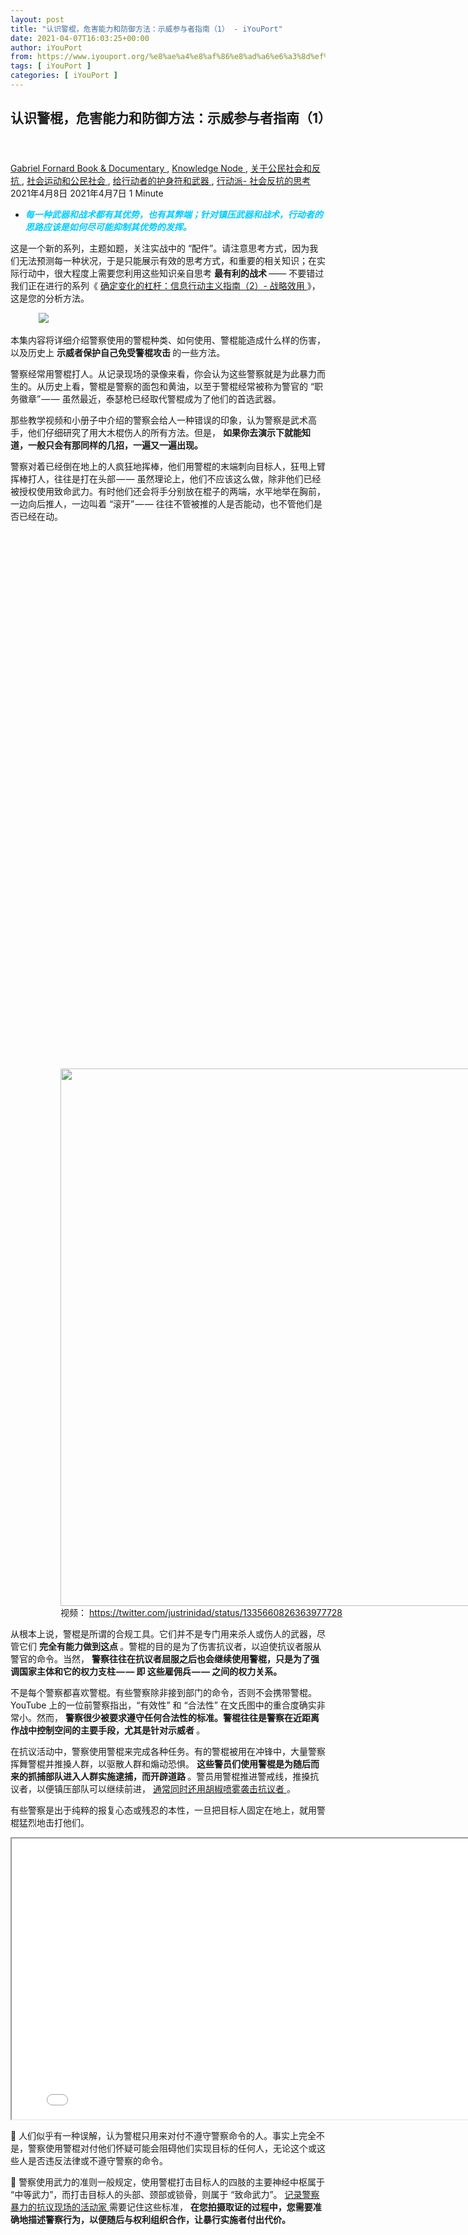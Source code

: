 ```yaml
---
layout: post
title: "认识警棍，危害能力和防御方法：示威参与者指南（1） - iYouPort"
date: 2021-04-07T16:03:25+00:00
author: iYouPort
from: https://www.iyouport.org/%e8%ae%a4%e8%af%86%e8%ad%a6%e6%a3%8d%ef%bc%8c%e5%8d%b1%e5%ae%b3%e8%83%bd%e5%8a%9b%e5%92%8c%e9%98%b2%e5%be%a1%e6%96%b9%e6%b3%95%ef%bc%9a%e7%a4%ba%e5%a8%81%e5%8f%82%e4%b8%8e%e8%80%85%e6%8c%87%e5%8d%97/
tags: [ iYouPort ]
categories: [ iYouPort ]
---
```


<article class="post-15705 post type-post status-publish format-standard has-post-thumbnail hentry category-book-documentary category-knowledge-node category-45 category-32 category-67 category-33 tag-activism tag-direct-action tag-police-batons tag-protest tag-resist tag-self-defense tag-social-engineering tag-tactical tag-technique tag-weapons" id="post-15705">
 <header class="entry-header">
  <h1 class="entry-title">
   认识警棍，危害能力和防御方法：示威参与者指南（1）
  </h1>
 </header>
 <div class="entry-meta">
  <span class="byline">
   <a href="https://www.iyouport.org/author/gabrielfornard/" rel="author" title="由Gabriel Fornard发布">
    Gabriel Fornard
   </a>
  </span>
  <span class="cat-links">
   <a href="https://www.iyouport.org/category/book-documentary/" rel="category tag">
    Book &amp; Documentary
   </a>
   ,
   <a href="https://www.iyouport.org/category/knowledge-node/" rel="category tag">
    Knowledge Node
   </a>
   ,
   <a href="https://www.iyouport.org/category/%e5%85%b3%e4%ba%8e%e5%85%ac%e6%b0%91%e7%a4%be%e4%bc%9a%e5%92%8c%e5%8f%8d%e6%8a%97/" rel="category tag">
    关于公民社会和反抗
   </a>
   ,
   <a href="https://www.iyouport.org/category/%e7%a4%be%e4%bc%9a%e8%bf%90%e5%8a%a8%e5%92%8c%e5%85%ac%e6%b0%91%e7%a4%be%e4%bc%9a/" rel="category tag">
    社会运动和公民社会
   </a>
   ,
   <a href="https://www.iyouport.org/category/%e7%bb%99%e8%a1%8c%e5%8a%a8%e8%80%85%e7%9a%84%e6%8a%a4%e8%ba%ab%e7%ac%a6%e5%92%8c%e6%ad%a6%e5%99%a8/" rel="category tag">
    给行动者的护身符和武器
   </a>
   ,
   <a href="https://www.iyouport.org/category/%e8%a1%8c%e5%8a%a8%e6%b4%be-%e7%a4%be%e4%bc%9a%e5%8f%8d%e6%8a%97%e7%9a%84%e6%80%9d%e8%80%83/" rel="category tag">
    行动派- 社会反抗的思考
   </a>
  </span>
  <span class="published-on">
   <time class="entry-date published" datetime="2021-04-08T00:03:25+08:00">
    2021年4月8日
   </time>
   <time class="updated" datetime="2021-04-07T23:07:27+08:00">
    2021年4月7日
   </time>
  </span>
  <span class="word-count">
   1 Minute
  </span>
 </div>
 <div class="entry-content">
  <ul>
   <li class="graf graf--p">
    <span style="color: #00ccff;">
     <em>
      <strong>
       每一种武器和战术都有其优势，也有其弊端；针对镇压武器和战术，行动者的思路应该是如何尽可能抑制其优势的发挥。
      </strong>
     </em>
    </span>
   </li>
  </ul>
  <p class="graf graf--p">
   这是一个新的系列，主题如题，关注实战中的 “配件”。请注意思考方式，因为我们无法预测每一种状况，于是只能展示有效的思考方式，和重要的相关知识；在实际行动中，很大程度上需要您利用这些知识亲自思考
   <strong class="markup--strong markup--p-strong">
    最有利的战术
   </strong>
   —— 不要错过我们正在进行的系列《
   <a class="markup--anchor markup--p-anchor" data-href="https://www.iyouport.org/%e7%a1%ae%e5%ae%9a%e5%8f%98%e5%8c%96%e7%9a%84%e6%9d%a0%e6%9d%86%ef%bc%9a%e4%bf%a1%e6%81%af%e8%a1%8c%e5%8a%a8%e4%b8%bb%e4%b9%89%e6%8c%87%e5%8d%97%ef%bc%882%ef%bc%89-%e6%88%98%e7%95%a5%e6%95%88/" href="https://www.iyouport.org/%e7%a1%ae%e5%ae%9a%e5%8f%98%e5%8c%96%e7%9a%84%e6%9d%a0%e6%9d%86%ef%bc%9a%e4%bf%a1%e6%81%af%e8%a1%8c%e5%8a%a8%e4%b8%bb%e4%b9%89%e6%8c%87%e5%8d%97%ef%bc%882%ef%bc%89-%e6%88%98%e7%95%a5%e6%95%88/" rel="noopener" target="_blank">
    确定变化的杠杆：信息行动主义指南（2）- 战略效用
   </a>
   》，这是您的分析方法。
  </p>
  <figure class="graf graf--figure">
   <img class="graf-image aligncenter jetpack-lazy-image" data-height="1500" data-image-id="0*wyNpCUUVNZiVDd1J" data-lazy-src="https://cdn-images-1.medium.com/max/1067/0*wyNpCUUVNZiVDd1J?is-pending-load=1" data-width="1000" src="https://cdn-images-1.medium.com/max/1067/0*wyNpCUUVNZiVDd1J" srcset="data:image/gif;base64,R0lGODlhAQABAIAAAAAAAP///yH5BAEAAAAALAAAAAABAAEAAAIBRAA7"/>
   <noscript>
    <img class="graf-image aligncenter" data-height="1500" data-image-id="0*wyNpCUUVNZiVDd1J" data-width="1000" src="https://cdn-images-1.medium.com/max/1067/0*wyNpCUUVNZiVDd1J"/>
   </noscript>
  </figure>
  <p class="graf graf--p">
   本集内容将详细介绍警察使用的警棍种类、如何使用、警棍能造成什么样的伤害，以及历史上
   <strong class="markup--strong markup--p-strong">
    示威者保护自己免受警棍攻击
   </strong>
   的一些方法。
  </p>
  <p class="graf graf--p">
   警察经常用警棍打人。从记录现场的录像来看，你会认为这些警察就是为此暴力而生的。从历史上看，警棍是警察的面包和黄油，以至于警棍经常被称为警官的 “职务徽章” — — 虽然最近，泰瑟枪已经取代警棍成为了他们的首选武器。
  </p>
  <p class="graf graf--p">
   那些教学视频和小册子中介绍的警察会给人一种错误的印象，认为警察是武术高手，他们仔细研究了用大木棍伤人的所有方法。但是，
   <strong class="markup--strong markup--p-strong">
    如果你去演示下就能知道，一般只会有那同样的几招，一遍又一遍出现。
   </strong>
  </p>
  <p class="graf graf--p">
   警察对着已经倒在地上的人疯狂地挥棒，他们用警棍的末端刺向目标人，狂甩上臂挥棒打人，往往是打在头部 — — 虽然理论上，他们不应该这么做，除非他们已经被授权使用致命武力。有时他们还会将手分别放在棍子的两端，水平地举在胸前，一边向后推人，一边叫着 “滚开” — — 往往不管被推的人是否能动，也不管他们是否已经在动。
  </p>
  <figure class="graf graf--figure">
   <p>
    <figure class="wp-caption aligncenter" style="width: 902px">
     <img alt="" class="graf-image jetpack-lazy-image" data-height="860" data-image-id="1*5ccSjOT-t7Rj4MCrl0TIpA.png" data-lazy-src="https://i2.wp.com/cdn-images-1.medium.com/max/1067/1*5ccSjOT-t7Rj4MCrl0TIpA.png?resize=902%2C860&amp;is-pending-load=1#038;ssl=1" data-recalc-dims="1" data-width="902" height="860" src="https://i2.wp.com/cdn-images-1.medium.com/max/1067/1*5ccSjOT-t7Rj4MCrl0TIpA.png?resize=902%2C860&amp;ssl=1" srcset="data:image/gif;base64,R0lGODlhAQABAIAAAAAAAP///yH5BAEAAAAALAAAAAABAAEAAAIBRAA7" width="902"/>
     <noscript>
      <img alt="" class="graf-image" data-height="860" data-image-id="1*5ccSjOT-t7Rj4MCrl0TIpA.png" data-recalc-dims="1" data-width="902" height="860" src="https://i2.wp.com/cdn-images-1.medium.com/max/1067/1*5ccSjOT-t7Rj4MCrl0TIpA.png?resize=902%2C860&amp;ssl=1" width="902"/>
     </noscript>
     <figcaption class="wp-caption-text">
      视频：
      <a href="https://twitter.com/justrinidad/status/1335660826363977728" rel="noopener" target="_blank">
       https://twitter.com/justrinidad/status/1335660826363977728
      </a>
     </figcaption>
    </figure>
   </p>
  </figure>
  <p class="graf graf--p">
   从根本上说，警棍是所谓的合规工具。它们并不是专门用来杀人或伤人的武器，尽管它们
   <strong class="markup--strong markup--p-strong">
    完全有能力做到这点
   </strong>
   。警棍的目的是为了伤害抗议者，以迫使抗议者服从警官的命令。当然，
   <strong class="markup--strong markup--p-strong">
    警察往往在抗议者屈服之后也会继续使用警棍，只是为了强调国家主体和它的权力支柱 — — 即 这些雇佣兵 — — 之间的权力关系。
   </strong>
  </p>
  <p class="graf graf--p">
   不是每个警察都喜欢警棍。有些警察除非接到部门的命令，否则不会携带警棍。YouTube 上的一位前警察指出，“有效性” 和 “合法性” 在文氏图中的重合度确实非常小。然而，
   <strong class="markup--strong markup--p-strong">
    警察很少被要求遵守任何合法性的标准。警棍往往是警察在近距离作战中控制空间的主要手段，尤其是针对示威者
   </strong>
   。
  </p>
  <p class="graf graf--p">
   在抗议活动中，警察使用警棍来完成各种任务。有的警棍被用在冲锋中，大量警察挥舞警棍并推搡人群，以驱散人群和煽动恐惧。
   <strong class="markup--strong markup--p-strong">
    这些警员们使用警棍是为随后而来的抓捕部队进入人群实施逮捕，而开辟道路
   </strong>
   。警员用警棍推进警戒线，推搡抗议者，以便镇压部队可以继续前进，
   <a class="markup--anchor markup--p-anchor" data-href="https://www.iyouport.org/%e9%95%87%e5%8e%8b%e9%83%a8%e9%98%9f%e6%9c%80%e5%b8%b8%e7%94%a8%e5%93%aa%e4%ba%9b%e6%ad%a6%e5%99%a8%e5%af%b9%e4%bb%98%e6%8a%97%e8%ae%ae%e8%80%85%ef%bc%9f-%e6%a6%82%e8%a7%88/" href="https://www.iyouport.org/%e9%95%87%e5%8e%8b%e9%83%a8%e9%98%9f%e6%9c%80%e5%b8%b8%e7%94%a8%e5%93%aa%e4%ba%9b%e6%ad%a6%e5%99%a8%e5%af%b9%e4%bb%98%e6%8a%97%e8%ae%ae%e8%80%85%ef%bc%9f-%e6%a6%82%e8%a7%88/" rel="noopener" target="_blank">
    通常同时还用胡椒喷雾袭击抗议者
   </a>
   。
  </p>
  <p class="graf graf--p">
   有些警察是出于纯粹的报复心态或残忍的本性，一旦把目标人固定在地上，就用警棍猛烈地击打他们。
  </p>
  <p class="graf graf--p">
   <iframe allowfullscreen="allowfullscreen" height="449" src="//www.youtube.com/embed/uDBv-Vo7B5M" width="800">
   </iframe>
  </p>
  <p class="graf graf--p">
   📌 人们似乎有一种误解，认为警棍只用来对付不遵守警察命令的人。事实上完全不是，警察使用警棍对付他们怀疑可能会阻碍他们实现目标的任何人，无论这个或这些人是否违反法律或不遵守警察的命令。
  </p>
  <p class="graf graf--p">
   📌 警察使用武力的准则一般规定，使用警棍打击目标人的四肢的主要神经中枢属于 “中等武力”，而打击目标人的头部、颈部或锁骨，则属于 “致命武力”。
   <a class="markup--anchor markup--p-anchor" data-href="https://www.iyouport.org/%e7%81%be%e9%9a%be%e4%b8%ad%e6%8d%8d%e5%8d%ab%e4%ba%ba%e6%9d%83%e7%9a%84%e6%8a%80%e5%b7%a7%e6%8c%87%e5%8d%97%ef%bc%9a%e5%85%ac%e6%b0%91%e6%b4%bb%e5%8a%a8%e5%ae%b6%e5%a6%82%e4%bd%95%e5%9c%a8covid19/" href="https://www.iyouport.org/%e7%81%be%e9%9a%be%e4%b8%ad%e6%8d%8d%e5%8d%ab%e4%ba%ba%e6%9d%83%e7%9a%84%e6%8a%80%e5%b7%a7%e6%8c%87%e5%8d%97%ef%bc%9a%e5%85%ac%e6%b0%91%e6%b4%bb%e5%8a%a8%e5%ae%b6%e5%a6%82%e4%bd%95%e5%9c%a8covid19/" rel="noopener" target="_blank">
    记录警察暴力的抗议现场的活动家
   </a>
   需要记住这些标准，
   <strong class="markup--strong markup--p-strong">
    在您拍摄取证的过程中，您需要准确地描述警察行为，以便随后与权利组织合作，让暴行实施者付出代价。
   </strong>
  </p>
  <figure class="graf graf--figure">
   <p>
    <figure class="wp-caption aligncenter" style="width: 650px">
     <img alt="" class="graf-image jetpack-lazy-image" data-height="1142" data-image-id="1*gJUYvCAdcjTLec468kq8Ew.png" data-lazy-src="https://i1.wp.com/cdn-images-1.medium.com/max/1067/1*gJUYvCAdcjTLec468kq8Ew.png?resize=650%2C1142&amp;is-pending-load=1#038;ssl=1" data-recalc-dims="1" data-width="650" height="1142" src="https://i1.wp.com/cdn-images-1.medium.com/max/1067/1*gJUYvCAdcjTLec468kq8Ew.png?resize=650%2C1142&amp;ssl=1" srcset="data:image/gif;base64,R0lGODlhAQABAIAAAAAAAP///yH5BAEAAAAALAAAAAABAAEAAAIBRAA7" width="650"/>
     <noscript>
      <img alt="" class="graf-image" data-height="1142" data-image-id="1*gJUYvCAdcjTLec468kq8Ew.png" data-recalc-dims="1" data-width="650" height="1142" src="https://i1.wp.com/cdn-images-1.medium.com/max/1067/1*gJUYvCAdcjTLec468kq8Ew.png?resize=650%2C1142&amp;ssl=1" width="650"/>
     </noscript>
     <figcaption class="wp-caption-text">
      这是FBI和美国司法部出版的
      <a href="https://www.ncjrs.gov/pdffiles1/Digitization/18816NCJRS.pdf" rel="noopener" target="_blank">
       1967年执法培训手册
      </a>
      的封面插图。这就是当局希望警察认识自己的职务方式。
     </figcaption>
    </figure>
   </p>
  </figure>
  <h2 class="graf graf--p">
   <span style="color: #339966;">
    <strong class="markup--strong markup--p-strong">
     警棍的类型
    </strong>
   </span>
  </h2>
  <p class="graf graf--p">
   本文将研究三种类型的警棍：定长警棍（或 “直棍”，包括防暴警棍）、可折叠警棍、和侧把手警棍。
  </p>
  <h3 class="graf graf--p">
   <span style="color: #cc99ff;">
    <strong class="markup--strong markup--p-strong">
     1、防爆警棍
    </strong>
   </span>
  </h3>
  <p class="graf graf--p">
   防暴警棍是一种 “直棍” 警棍。最常见的例子是36英寸长，直径1.25英寸，由聚碳酸酯或硬木制成，通常是山核桃木，但有时可以是樱桃木、白蜡木或其他木材。现在一些警察正在采用更粗的棍子，如
   <strong class="markup--strong markup--p-strong">
    直径1.5英寸的警棍
   </strong>
   ，以施加
   <strong class="markup--strong markup--p-strong">
    更大的打击力量
   </strong>
   。警察手里拿着一根1.25英寸的警棍和一根1.5英寸的警棍，其重量和周长造成的攻击力度之差别比你想象得要大。
  </p>
  <p class="graf graf--p">
   较粗的棍子本身并不是更好的武器，但它们更结实。如果把两种粗细的棍子放到同一个有经验的打手手中，让他攻击胶合板盾牌，直径1.25英寸的棍子就会折断，但1.5英寸的棍子就毫发无伤。
   <strong class="markup--strong markup--p-strong">
    后者施加的力量大大超过了任何一般护盾所能承受的范围。
   </strong>
  </p>
  <p class="graf graf--p">
   木制警棍要么是透明涂层的，要么是漆成黑色的。聚碳酸酯警棍是黑色的。防暴警棍有各种不同的握柄，例如在一端或两端刻有环形或凹槽，或交叉的 “压花” 握柄。
  </p>
  <p class="graf graf--p">
   📌 这些握柄中的一些设计是为了在警棍被拉动时提供更好的固定性，不至于脱手，而另一些则是为了在扭转动作的情况下提供更好的固定性。
  </p>
  <p class="graf graf--p">
   大多数都带有一个简单的皮制套子来固定。一个训练有素的警察应该以这样的方式握住皮带条，即 如果棍子被抓住并被拉到人群中，他可以放手，但
   <strong class="markup--strong markup--p-strong">
    许多警察握住警棍的方式是不正确的，在后者的情况下，如果警棍被拉动，无论警察是否愿意，他都会被牵制过来。
   </strong>
  </p>
  <p class="graf graf--p">
   聚碳酸酯警棍比木棍能带来更大的冲击力，但价格却大大高于木棍。一些警察抱怨说，聚碳酸酯警棍在夏天会变形，在冬天会碎裂。
  </p>
  <p class="graf graf--p">
   📌 防暴警棍是用来打人、刺人和推人的。广义上讲，警察用警棍
   <strong class="markup--strong markup--p-strong">
    打击
   </strong>
   反抗者，并且也用警棍
   <strong class="markup--strong markup--p-strong">
    推搡
   </strong>
   挡在警察面前的游行队伍，这种情况下警察和抗议者会非常接近，用以
   <strong class="markup--strong markup--p-strong">
    恐吓抗议者
   </strong>
   离开一个地区。警棍用于
   <strong class="markup--strong markup--p-strong">
    刺伤
   </strong>
   人也是为了这两个目的。在拥挤的环境中，警察被训练成用警棍的两端同时进攻，以便保持武器不脱手。
  </p>
  <p class="graf graf--p">
   📌 警官们考虑在人群环境中如何维护武器的问题相当多。他们的训练重点就是这个。他们害怕有人会抢走警棍，用它来反制警员。
  </p>
  <p class="graf graf--p">
   防暴警棍在恐吓方面的作用是很难夸大的。警察在希望自己看起来更可怕的时候，就会挥舞这些大棒张牙舞爪；在某些情况下，他们采用木制的警棍与制服形成鲜明对比，
   <strong class="markup--strong markup--p-strong">
    意在激发人们的恐惧
   </strong>
   。他们在警戒线上时双手拿着棍子，显得不可接近。
   <strong class="markup--strong markup--p-strong">
    他们毫无预兆地使用警棍，以使抗议者处于紧张状态
   </strong>
   。
  </p>
  <p class="graf graf--p">
   防暴警棍与传统的固定长度警棍的主要区别在于，后者的长度为26英寸或更短。许多部门在日常使用中采用锥形警棍，这种警棍一端的打击面较宽，另一端的手柄较小，更易控制，形状像狼牙棒。
   <strong class="markup--strong markup--p-strong">
    这种警棍为打击提供了更大的杠杆作用。
   </strong>
  </p>
  <p class="graf graf--p">
   📌 学会区分这些类型的警棍，可以帮助反抗者弄清警察在考虑采取什么战术：如果他们挥舞的是较长的防暴警棍，他们预计会使用更多的暴力。
  </p>
  <h3 class="graf graf--p">
   <span style="color: #cc99ff;">
    <strong class="markup--strong markup--p-strong">
     2、可伸缩警棍
    </strong>
   </span>
  </h3>
  <p class="graf graf--p">
   越来越多的警察部门开始使用可伸缩警棍作为日常挂在腰带上的警棍。这些警棍也被称为可折叠警棍或ASP（这本身是个品牌）。
  </p>
  <p class="graf graf--p">
   可伸缩警棍的尺寸通常在16″-31″之间，其中16″、21″ 和 26″ 是最常见的长度。
   <strong class="markup--strong markup--p-strong">
    它们大多由钢制成，而一些重量较轻的型号则使用铝合金
   </strong>
   。
  </p>
  <p class="graf graf--p">
   握把可以是泡沫胶状的或塑料的，或使用一些其他纹理。闭合后，这种警棍的大小和形状大致相当于一把小光剑，星球大战里那种，挂在皮带上。
  </p>
  <p class="graf graf--p">
   警察打开它们的方法是轻抖，用离心力将折叠段滑动到位。大多数这类警棍是通过每个钢片与下一个钢片的摩擦力来打开的，只能通过将尖端砸在水泥地或其他硬表面上来关闭。
   <strong class="markup--strong markup--p-strong">
    一些较新型号的这类警棍有一个按钮锁，使它们更容易关闭、和更有效的刺杀以及摆动
   </strong>
   。警方转向使用按钮锁式的折叠警棍的另一个原因是，在混凝土上闭合的警棍其顶端很快就会出现粗糙，偶尔会割伤被警棍击中的人。
  </p>
  <p class="graf graf--p">
   警察抱怨可伸缩警棍如果整天都用来打人 — — 比如在镇压示威活动中 — — 就会断裂，而很多大量使用警棍的警察都把警棍当成一次性用品。
   <strong class="markup--strong markup--p-strong">
    警用文献中明确提到，打开可伸缩式警棍时涉及到的恐吓因素是该武器的一个优势。
   </strong>
  </p>
  <p class="graf graf--p">
   对于对自卫感兴趣的平民来说，可伸缩式警棍是比较常见的。人们在那些处于暴力倾向的情况下，不愿意用带刃的武器或枪支来保护自己的人们更多会使用这种棍子。这种警棍的合法性因地区而异。
  </p>
  <h3 class="graf graf--p">
   <span style="color: #cc99ff;">
    <strong class="markup--strong markup--p-strong">
     3、侧把手警棍
    </strong>
   </span>
  </h3>
  <p class="graf graf--p">
   这种警棍是直的，短柄从侧面伸出，距底座约六英寸。这种警棍是西方从日本的传统武器 tonfa 改编出来的。tonfa（拐）如下图，有多种不同的类型。如二字拐、十字拐、卜字拐、上下拐、鸳鸯拐 ……等。目前比较常见的是卜字拐为短拐的一种， 是一枝卜字型的棍棒，也有T型棍、旋棍等名称。
  </p>
  <figure class="graf graf--figure">
   <img class="graf-image aligncenter jetpack-lazy-image" data-height="720" data-image-id="0*EumCWcwW63Wo02uj.jpg" data-lazy-src="https://i2.wp.com/cdn-images-1.medium.com/max/1067/0*EumCWcwW63Wo02uj.jpg?w=1100&amp;is-pending-load=1#038;ssl=1" data-recalc-dims="1" data-width="720" src="https://i2.wp.com/cdn-images-1.medium.com/max/1067/0*EumCWcwW63Wo02uj.jpg?w=1100&amp;ssl=1" srcset="data:image/gif;base64,R0lGODlhAQABAIAAAAAAAP///yH5BAEAAAAALAAAAAABAAEAAAIBRAA7"/>
   <noscript>
    <img class="graf-image aligncenter" data-height="720" data-image-id="0*EumCWcwW63Wo02uj.jpg" data-recalc-dims="1" data-width="720" src="https://i2.wp.com/cdn-images-1.medium.com/max/1067/0*EumCWcwW63Wo02uj.jpg?w=1100&amp;ssl=1"/>
   </noscript>
  </figure>
  <p class="graf graf--p">
   侧柄警棍与这种东西非常像，被认为是一种更具 “防御性” 概念的武器；这种武器被更常用之后，在20世纪60年代从所有的警察暴力镇压民权抗议者的媒体曝光中都能看到这种武器出场。
  </p>
  <p class="graf graf--p">
   📌 警察可以通过侧柄握住警棍，因此警棍的长度从前臂一直延伸到肘部。这个姿势用于阻挡抗议者的反击、并通过造成疼痛而使抗议者顺从。警察也可以握住这种警棍的其他部分，于是侧手柄就成为了一种可以阻止抗议者反击的剑柄。
  </p>
  <p class="graf graf--p">
   最著名的是，这种警棍由洛杉矶警察局警官携带，并在1991年广受关注的袭击罗德尼·金（Rodney Glen King）事件中被使用。
   <strong class="markup--strong markup--p-strong">
    从那一事件中可以看出，这种所谓的 “防御性” 警棍只是另一种伤害性武器，使用方式和警察一直以来使用的任何钝性冲击武器一样，它的所谓 “防御性” 名声只是一个招牌。
   </strong>
  </p>
  <p class="graf graf--p">
   【注：罗德尼·金，非裔美国人，出生于加利福尼亚首府沙加缅度。1991年3月3日，因超速被洛杉矶警方追逐，被截停后拒捕，遭到警方用警棍暴力制服，1992年，法院判决逮捕罗德尼·金的四名白人警察无罪，从而引发了1992年洛杉矶暴动。】
  </p>
  <figure class="graf graf--figure">
   <p>
    <figure class="wp-caption aligncenter" style="width: 1067px">
     <img alt="" class="graf-image jetpack-lazy-image" data-height="900" data-image-id="0*aaYYfizi0-3hCduu.jpg" data-lazy-src="https://i0.wp.com/cdn-images-1.medium.com/max/1067/0*aaYYfizi0-3hCduu.jpg?resize=1067%2C685&amp;is-pending-load=1#038;ssl=1" data-recalc-dims="1" data-width="1400" height="685" src="https://i0.wp.com/cdn-images-1.medium.com/max/1067/0*aaYYfizi0-3hCduu.jpg?resize=1067%2C685&amp;ssl=1" srcset="data:image/gif;base64,R0lGODlhAQABAIAAAAAAAP///yH5BAEAAAAALAAAAAABAAEAAAIBRAA7" width="1067"/>
     <noscript>
      <img alt="" class="graf-image" data-height="900" data-image-id="0*aaYYfizi0-3hCduu.jpg" data-recalc-dims="1" data-width="1400" height="685" src="https://i0.wp.com/cdn-images-1.medium.com/max/1067/0*aaYYfizi0-3hCduu.jpg?resize=1067%2C685&amp;ssl=1" width="1067"/>
     </noscript>
     <figcaption class="wp-caption-text">
      在抗议罗德尼·金被殴打的抗议活动中，一名警官使用侧柄警棍袭击示威者。
     </figcaption>
    </figure>
   </p>
  </figure>
  <p class="graf graf--p">
   📌 虽然侧柄警棍的设计原本不是为了以侧柄作为击打点的，但很多人都能看到，警察拿着警棍与手柄相对的一端，像锤子一样挥舞。
   <strong class="markup--strong markup--p-strong">
    这样一来，武器的更多力量被集中在一个点上，可以造成更严重的伤害。
   </strong>
  </p>
  <p class="graf graf--p">
   在过去的20年里，侧柄警棍已经不再是警察的日常携带警棍（比如美国警察），取而代之的是可伸缩式警棍。但许多警察都不同意这种转变，有些警察仍然选择携带他们心爱的 “PR24” — — 这是一种以标准的莫纳德诺克PR-24式警棍命名的侧柄警棍的通用名称，长24英寸，由聚碳酸酯制成。
  </p>
  <figure class="graf graf--figure">
   <p>
    <figure class="wp-caption aligncenter" style="width: 647px">
     <img alt="" class="graf-image jetpack-lazy-image" data-height="414" data-image-id="0*gJu8qtcEmMpRcBhs.png" data-lazy-src="https://i2.wp.com/cdn-images-1.medium.com/max/1067/0*gJu8qtcEmMpRcBhs.png?resize=647%2C414&amp;is-pending-load=1#038;ssl=1" data-recalc-dims="1" data-width="647" height="414" src="https://i2.wp.com/cdn-images-1.medium.com/max/1067/0*gJu8qtcEmMpRcBhs.png?resize=647%2C414&amp;ssl=1" srcset="data:image/gif;base64,R0lGODlhAQABAIAAAAAAAP///yH5BAEAAAAALAAAAAABAAEAAAIBRAA7" width="647"/>
     <noscript>
      <img alt="" class="graf-image" data-height="414" data-image-id="0*gJu8qtcEmMpRcBhs.png" data-recalc-dims="1" data-width="647" height="414" src="https://i2.wp.com/cdn-images-1.medium.com/max/1067/0*gJu8qtcEmMpRcBhs.png?resize=647%2C414&amp;ssl=1" width="647"/>
     </noscript>
     <figcaption class="wp-caption-text">
      莫纳德诺克PR-24式警棍
     </figcaption>
    </figure>
   </p>
  </figure>
  <figure class="graf graf--figure">
   <p>
    <figure class="wp-caption aligncenter" style="width: 1067px">
     <img alt="" class="graf-image jetpack-lazy-image" data-height="675" data-image-id="0*A5-6qw_IzhlfDsSm.jpg" data-lazy-src="https://i0.wp.com/cdn-images-1.medium.com/max/1067/0*A5-6qw_IzhlfDsSm.jpg?resize=1067%2C600&amp;is-pending-load=1#038;ssl=1" data-recalc-dims="1" data-width="1200" height="600" src="https://i0.wp.com/cdn-images-1.medium.com/max/1067/0*A5-6qw_IzhlfDsSm.jpg?resize=1067%2C600&amp;ssl=1" srcset="data:image/gif;base64,R0lGODlhAQABAIAAAAAAAP///yH5BAEAAAAALAAAAAABAAEAAAIBRAA7" width="1067"/>
     <noscript>
      <img alt="" class="graf-image" data-height="675" data-image-id="0*A5-6qw_IzhlfDsSm.jpg" data-recalc-dims="1" data-width="1200" height="600" src="https://i0.wp.com/cdn-images-1.medium.com/max/1067/0*A5-6qw_IzhlfDsSm.jpg?resize=1067%2C600&amp;ssl=1" width="1067"/>
     </noscript>
     <figcaption class="wp-caption-text">
      在1992年罗德尼·金（Rodney King）起义后的25年，前洛杉矶警察局的一名警官抚摸着他的侧柄警棍，
      <a href="https://www.wbay.com/content/news/Green-Bay-Police-Chief-remembers-LA-riots-as-turning-point-in-community-policing-420780394.html" rel="noopener" target="_blank">
       回想当年
      </a>
      警察的暴行是如何导致动乱的。
     </figcaption>
    </figure>
   </p>
  </figure>
  <h2 class="graf graf--p">
   <span style="color: #339966;">
    <strong class="markup--strong markup--p-strong">
     常见伤害
    </strong>
   </span>
  </h2>
  <p class="graf graf--p">
   没有找到很多关于警棍杀伤力的研究，📌 但是，
   <strong class="markup--strong markup--p-strong">
    用警棍击打人的头部往往可以致人于死地，这不是什么秘密。
   </strong>
   我们能够找到的大部分资料都是在英国发表的，这并不奇怪：英国的警察往往不携带枪支，而是用老式的方式伤人、甚至杀人，包括用警棍。（美国警察更喜欢直接开枪。如果在抗议运动中出现镇压部队使用枪支，您需要知道《
   <a class="markup--anchor markup--p-anchor" data-href="https://www.iyouport.org/%e5%a6%82%e4%bd%95%e5%9c%a8%e5%a4%a7%e8%a7%84%e6%a8%a1%e6%9e%aa%e5%87%bb%e6%a1%88%e4%b8%ad%e5%b9%b8%e5%ad%98%ef%bc%9a%e5%9c%a8%e7%81%be%e9%9a%be%e4%b8%ad%e5%b9%b8%e5%ad%98%ef%bc%8810%ef%bc%89/" href="https://www.iyouport.org/%e5%a6%82%e4%bd%95%e5%9c%a8%e5%a4%a7%e8%a7%84%e6%a8%a1%e6%9e%aa%e5%87%bb%e6%a1%88%e4%b8%ad%e5%b9%b8%e5%ad%98%ef%bc%9a%e5%9c%a8%e7%81%be%e9%9a%be%e4%b8%ad%e5%b9%b8%e5%ad%98%ef%bc%8810%ef%bc%89/" rel="noopener" target="_blank">
    如何在大规模枪击案中幸存：在灾难中幸存（10）
   </a>
   》）。
  </p>
  <p class="graf graf--p">
   📌 据
   <a class="markup--anchor markup--p-anchor" data-href="https://www.menshealth.com/health/a32744171/police-batons-effects/" href="https://www.menshealth.com/health/a32744171/police-batons-effects/" rel="noopener" target="_blank">
    一位医生介绍
   </a>
   ，
   <strong class="markup--strong markup--p-strong">
    大量的警棍伤是在人举起手臂保护脸部时造成的前臂骨折。不过，对头部的打击，以及胸部遭受的程度较轻的打击，要比对四肢的打击要危险得多，因为这些部位都会造成脑内出血、脑震荡和骨折。
   </strong>
  </p>
  <p class="graf graf--p">
   <strong class="markup--strong markup--p-strong">
    肋骨骨折
   </strong>
   在警察从侧面挥击目标躯干的情况下是很常见的。很多人因为试图抵挡警棍的打击而最终导致
   <strong class="markup--strong markup--p-strong">
    手臂和手腕骨折
   </strong>
   。
   <strong class="markup--strong markup--p-strong">
    胸部遭受打击的重点是横膈膜
   </strong>
   ，这种伤势可能会造成呼吸困难；再加上惊吓和压力，都会导致人失去知觉或呕吐。
  </p>
  <figure class="graf graf--figure">
   <img class="graf-image aligncenter jetpack-lazy-image" data-height="1500" data-image-id="0*XzRHE6r6Htl0-NYT" data-lazy-src="https://cdn-images-1.medium.com/max/1067/0*XzRHE6r6Htl0-NYT?is-pending-load=1" data-width="1000" src="https://cdn-images-1.medium.com/max/1067/0*XzRHE6r6Htl0-NYT" srcset="data:image/gif;base64,R0lGODlhAQABAIAAAAAAAP///yH5BAEAAAAALAAAAAABAAEAAAIBRAA7"/>
   <noscript>
    <img class="graf-image aligncenter" data-height="1500" data-image-id="0*XzRHE6r6Htl0-NYT" data-width="1000" src="https://cdn-images-1.medium.com/max/1067/0*XzRHE6r6Htl0-NYT"/>
   </noscript>
  </figure>
  <h2 class="graf graf--p">
   <span style="color: #339966;">
    <strong class="markup--strong markup--p-strong">
     如何防御警棍
    </strong>
   </span>
  </h2>
  <p class="graf graf--p">
   为了避免在近距离战斗范围内受到暴击的伤害，你有三个基本选择：
  </p>
  <ul class="postList">
   <li class="graf graf--li">
    你可以远离近战范围。
   </li>
   <li class="graf graf--li">
    你可以阻止对手清楚地看到你，以便阻止他们有效地打击你。
   </li>
   <li class="graf graf--li">
    你可以直接保护自己和他人免受打击，很可能是通过某种屏障。
   </li>
  </ul>
  <p class="graf graf--p">
   警察使用暴力至少有两个目的：控制空间 — — 分散我们这些抗议者，驱赶我们，阻止我们到达目的地 — — 以及制服目标个人。有时，最简单的解决方法就是逃离拿着棍子的警察：通过后退来远离近战范围。
  </p>
  <p class="graf graf--p">
   📌 但在其他情况下，这种方法的后果是不值得的。你可能不希望放弃其他示威者同伴，你可能也不想放弃当初把自己带到街上的反抗目标。你可能非常拒绝正面强化这样的假设，即 只要偶尔向人们挥舞棍棒，就能使他们处于恐惧的奴性状态。
  </p>
  <p class="graf graf--p">
   因此，
   <strong class="markup--strong markup--p-strong">
    另一种远离近战范围的方法是迫使警察后退，或者至少让警察不要在抗议者之间拉开距离。
   </strong>
  </p>
  <p class="graf graf--p">
   历史上，抗议者经常通过使用他们自己的投射物 — — 瓶子、石头、油漆弹等来实现这一目的。这可能是有效的，
   <strong class="markup--strong markup--p-strong">
    但其效力和可取性是因地而异的 — — 这取决于警察的目标是什么、以及限制警察行动能力的其他因素。
   </strong>
  </p>
  <p class="graf graf--p">
   美国警察的装备比许多其他国家的警察都有好，也基本不会退缩，这也是美国示威者在这里很少采用这种策略的原因之一，除非风险非常大的情况下。然而，当一切都岌岌可危时，人们有时会鼓起勇气做出令人难以置信的事。
  </p>
  <p class="graf graf--p">
   📌 您的战术筹备必须符合您的实地因素，以捍卫您和队友的利益。
  </p>
  <p class="graf graf--p">
   <strong class="markup--strong markup--p-strong">
    解决这个问题的另一个办法是修建路障
   </strong>
   。为了达到目的，路障必须适合于阻挡它们所要解决的特定威胁  — — 想要阻挡警车和阻碍步行的警察，是两个截然不同的目标。
  </p>
  <p class="graf graf--p">
   历史上，一些示威者经常通过放火的方式使路障更难通过和难以被拆除；但路障一旦燃烧，除非有无限的燃料供应，否则它最终会自行熄灭。常识性的消防安全措施就可以破灭它；当地法律也很可能禁止这么做。
  </p>
  <p class="graf graf--p">
   📌
   <strong class="markup--strong markup--p-strong">
    即使路障完全不妨碍人流，正确的路障设置也可以分散警察的注意力，这也是另一种让警察与抗议者保持距离的方法
   </strong>
   。只要情况是无法预测的，并且警察必须全方位关注新发展，他们可能会选择不采取那些使自己退缩的方式。
  </p>
  <p class="graf graf--p">
   <strong class="markup--strong markup--p-strong">
    第二种策略是防止警察看清楚你，这样他们就无法准确打击你
   </strong>
   。抗议者为此采用了盾牌、雨伞、烟雾弹，有时甚至是灭火器等工具。我们曾见过抗议者举着高高的横幅，以至于挡住了另一边警察的视线 — —
   <strong class="markup--strong markup--p-strong">
    当然，这些工具也会导致大多数抗议者看不到警察在做什么。
   </strong>
  </p>
  <p class="graf graf--p">
   📌 警察讨厌看不到正在发生的事，这可能会让他们后退一步，重新聚集，但也可能激起他们毫无意义地暴力升级。如果警察看不清楚，他们可能就会随意出手 — — 对防御来说这未必是一种改善。
  </p>
  <p class="graf graf--p">
   <iframe allowfullscreen="allowfullscreen" height="449" src="//www.youtube.com/embed/LxHNP2viWXQ" width="800">
   </iframe>
  </p>
  <p class="graf graf--p">
   最后，如果没有其他办法，还可以
   <strong class="markup--strong markup--p-strong">
    直接防备警棍的打击
   </strong>
   。这通常涉及到
   <strong class="markup--strong markup--p-strong">
    装甲、盾牌、移动路障、加固的旗帜、或其他障碍
   </strong>
   。
  </p>
  <p class="graf graf--p">
   📌 为抵御重击而设计的装甲一般采用 “硬壳/软垫” 框架：硬壳可以将打击的冲击力分散到更大的表面积，而软垫则可以吸收这种冲击力。现在的外壳通常是某种塑料材质，尽管传统上使用的是钢，在某些情况下也可能使用木头；同样，软层通常由泡沫组成，尽管在过去，加垫的衣服也可能起到作用。
  </p>
  <p class="graf graf--p">
   如果你正在考虑穿戴任何类型的盔甲，首先要考虑
   <strong class="markup--strong markup--p-strong">
    头盔
   </strong>
   。
   <strong class="markup--strong markup--p-strong">
    戴头盔越是正常化，警察就越难以针对想要保护自己的个人
   </strong>
   （本系列后面的内容将详细讲解头盔）。
  </p>
  <p class="graf graf--p">
   📌 头部受伤是很严重的事，反复的脑震荡可能会带来成倍的危险。即使你在经历了头部受伤后感觉一切正常，但头部遭受后续打击的风险也会大大增加。
   <strong class="markup--strong markup--p-strong">
    街头的人如果头部受到打击，应该认为自己在之后的一周内都将处于高度危险之中；第一次脑震荡未愈后的第二次脑震荡可能导致死亡。
   </strong>
   如果你的头部受伤，请考虑至少一周内避免危险。
  </p>
  <p class="graf graf--p">
   运动类装甲可以从二手商店轻易买到。大体上，它的设计是为了防止警察警棍可能造成的同样的影响。曲棍球和棍网球的垫子都是可以使用的，
   <strong class="markup--strong markup--p-strong">
    它们很轻、低调，并旨在最大限度地提高流动性，同时保护重要区域。
   </strong>
  </p>
  <p class="graf graf--p">
   足球护胫板也可以作为前臂护板。被警棍击中从来都不是什么好的体验，
   <strong class="markup--strong markup--p-strong">
    是否使用护甲可以意味着骨折与否的区别
   </strong>
   。
  </p>
  <p class="graf graf--p">
   📌 请根据你的威胁模型选择重点保护的部位：
   <strong class="markup--strong markup--p-strong">
    膝盖
   </strong>
   是致命性较低的弹药的常见目标，
   <strong class="markup--strong markup--p-strong">
    腹股沟
   </strong>
   是脆弱的部位，
   <strong class="markup--strong markup--p-strong">
    前臂
   </strong>
   通常用来阻挡警棍的打击，
   <strong class="markup--strong markup--p-strong">
    胸腹部
   </strong>
   通常容易受到警棍的刺击或冲击弹药的打击。总之，您越是认为不管发生什么事都需要让自己坚守在第一线，您就越应该考虑什么样的盔甲可以保护自己。
  </p>
  <p class="graf graf--p">
   从历史上看，一些运动采用了 “填充物” 的方法来保护人群免受警察暴力的侵害，用
   <strong class="markup--strong markup--p-strong">
    泡沫、内胎和其他充气游泳装置
   </strong>
   ，以及其他任何他们能接触到的大型的柔软的东西，来建造不可思议的服装。
  </p>
  <p class="graf graf--p">
   这种防御可能严重限制了个人的行动能力，但是，它可能会阻碍警察驱散人群。它还可以创造出引人注目的视觉效果。这种方法最著名的例子是意大利的 Tute Bianche。
  </p>
  <p class="graf graf--p">
   📌 从战术上讲，盾牌可以更灵活一些。一个拿着盾牌的人往往也可以保护两边的人。一群拿盾牌的人可以形成盾墙，这比孤盾要有效得多。
  </p>
  <figure class="graf graf--figure">
   <p>
    <figure class="wp-caption aligncenter" style="width: 1067px">
     <img alt="" class="graf-image jetpack-lazy-image" data-height="984" data-image-id="0*qgbHkb7Vhj0_Fn2b.jpg" data-lazy-src="https://i0.wp.com/cdn-images-1.medium.com/max/1067/0*qgbHkb7Vhj0_Fn2b.jpg?resize=1067%2C699&amp;is-pending-load=1#038;ssl=1" data-recalc-dims="1" data-width="1500" height="699" src="https://i0.wp.com/cdn-images-1.medium.com/max/1067/0*qgbHkb7Vhj0_Fn2b.jpg?resize=1067%2C699&amp;ssl=1" srcset="data:image/gif;base64,R0lGODlhAQABAIAAAAAAAP///yH5BAEAAAAALAAAAAABAAEAAAIBRAA7" width="1067"/>
     <noscript>
      <img alt="" class="graf-image" data-height="984" data-image-id="0*qgbHkb7Vhj0_Fn2b.jpg" data-recalc-dims="1" data-width="1500" height="699" src="https://i0.wp.com/cdn-images-1.medium.com/max/1067/0*qgbHkb7Vhj0_Fn2b.jpg?resize=1067%2C699&amp;ssl=1" width="1067"/>
     </noscript>
     <figcaption class="wp-caption-text">
      Tute Bianche 的抗议队伍
     </figcaption>
    </figure>
   </p>
  </figure>
  <figure class="graf graf--figure">
   <p>
    <figure class="wp-caption aligncenter" style="width: 902px">
     <img alt="" class="graf-image jetpack-lazy-image" data-height="910" data-image-id="1*Omh4UYJHzc0wMF0fAwWwTw.png" data-lazy-src="https://i1.wp.com/cdn-images-1.medium.com/max/1067/1*Omh4UYJHzc0wMF0fAwWwTw.png?resize=902%2C910&amp;is-pending-load=1#038;ssl=1" data-recalc-dims="1" data-width="902" height="910" src="https://i1.wp.com/cdn-images-1.medium.com/max/1067/1*Omh4UYJHzc0wMF0fAwWwTw.png?resize=902%2C910&amp;ssl=1" srcset="data:image/gif;base64,R0lGODlhAQABAIAAAAAAAP///yH5BAEAAAAALAAAAAABAAEAAAIBRAA7" width="902"/>
     <noscript>
      <img alt="" class="graf-image" data-height="910" data-image-id="1*Omh4UYJHzc0wMF0fAwWwTw.png" data-recalc-dims="1" data-width="902" height="910" src="https://i1.wp.com/cdn-images-1.medium.com/max/1067/1*Omh4UYJHzc0wMF0fAwWwTw.png?resize=902%2C910&amp;ssl=1" width="902"/>
     </noscript>
     <figcaption class="wp-caption-text">
      Tute Bianche
     </figcaption>
    </figure>
   </p>
  </figure>
  <p class="graf graf--p">
   📌 移动路障实际上是由多个人携带的多用户盾牌。这些移动路障在人群的前面、侧面或后面特别有用，可以提供掩护，防止警察轻易攻击或驱散抗议者。
  </p>
  <p class="graf graf--p">
   一个简单的例子是一块大的胶合板，上面有多个把手，或者后面有一根长柄。在紧要关头，示威者也曾用梯子和其他可自由使用的物品临时搭建移动路障 — — 例如，2010年温哥华反奥运会的抗议活动中使用的那种。
  </p>
  <figure class="graf graf--figure">
   <p>
    <figure class="wp-caption aligncenter" style="width: 780px">
     <img alt="" class="graf-image jetpack-lazy-image" data-height="438" data-image-id="1*cVQQDj1BcvEMbBM93ufvyA.jpeg" data-lazy-src="https://i2.wp.com/cdn-images-1.medium.com/max/1067/1*cVQQDj1BcvEMbBM93ufvyA.jpeg?resize=780%2C438&amp;is-pending-load=1#038;ssl=1" data-recalc-dims="1" data-width="780" height="438" src="https://i2.wp.com/cdn-images-1.medium.com/max/1067/1*cVQQDj1BcvEMbBM93ufvyA.jpeg?resize=780%2C438&amp;ssl=1" srcset="data:image/gif;base64,R0lGODlhAQABAIAAAAAAAP///yH5BAEAAAAALAAAAAABAAEAAAIBRAA7" width="780"/>
     <noscript>
      <img alt="" class="graf-image" data-height="438" data-image-id="1*cVQQDj1BcvEMbBM93ufvyA.jpeg" data-recalc-dims="1" data-width="780" height="438" src="https://i2.wp.com/cdn-images-1.medium.com/max/1067/1*cVQQDj1BcvEMbBM93ufvyA.jpeg?resize=780%2C438&amp;ssl=1" width="780"/>
     </noscript>
     <figcaption class="wp-caption-text">
      2010年温哥华反奥运会的抗议活动
     </figcaption>
    </figure>
   </p>
  </figure>
  <p class="graf graf--p">
   也有其他移动路障，比如用透明的钢格板或其他板材装在木架上。有些时候背面装有支架，这样当它们被放下时就可以自己立住。
  </p>
  <p class="graf graf--p">
   📌 要制作加固的横幅，可以把乙烯或织物的普通横幅用木头、塑料或其他坚硬的材料做一个支架。加固的作用不仅仅是为了使横幅更容易携带，
   <strong class="markup--strong markup--p-strong">
    它们也可以在战术上用于保卫抗议人群的边缘。
   </strong>
  </p>
  <p class="graf graf--p">
   PVC管很容易购买，但在受到冲击时比较容易断裂。作为加固横幅的手段，它屡屡失败，最著名的可能是2005年在华盛顿特区举行的反对乔治·布什第二任期就职典礼的抗议活动。
  </p>
  <figure class="graf graf--figure">
   <p>
    <figure class="wp-caption aligncenter" style="width: 1067px">
     <img alt="" class="graf-image jetpack-lazy-image" data-height="589" data-image-id="0*D4WKgo1XyZOk2QLl.jpg" data-lazy-src="https://i0.wp.com/cdn-images-1.medium.com/max/1067/0*D4WKgo1XyZOk2QLl.jpg?resize=1067%2C523&amp;is-pending-load=1#038;ssl=1" data-recalc-dims="1" data-width="1200" height="523" src="https://i0.wp.com/cdn-images-1.medium.com/max/1067/0*D4WKgo1XyZOk2QLl.jpg?resize=1067%2C523&amp;ssl=1" srcset="data:image/gif;base64,R0lGODlhAQABAIAAAAAAAP///yH5BAEAAAAALAAAAAABAAEAAAIBRAA7" width="1067"/>
     <noscript>
      <img alt="" class="graf-image" data-height="589" data-image-id="0*D4WKgo1XyZOk2QLl.jpg" data-recalc-dims="1" data-width="1200" height="523" src="https://i0.wp.com/cdn-images-1.medium.com/max/1067/0*D4WKgo1XyZOk2QLl.jpg?resize=1067%2C523&amp;ssl=1" width="1067"/>
     </noscript>
     <figcaption class="wp-caption-text">
      2005年在华盛顿特区举行的反对乔治·布什第二任期就职典礼的抗议活动
     </figcaption>
    </figure>
   </p>
  </figure>
  <p class="graf graf--p">
   如果你很着急，新鲜的竹竿也可以用 — — 它出奇的轻，而且有足够的弹性，对打击有一定的反弹力。
  </p>
  <p class="graf graf--p">
   📌 但是要知道，盔甲、头盔、盾牌、移动路障、加固的横幅、和其他防护装备，
   <strong class="markup--strong markup--p-strong">
    都能让你脱颖而出 — — 而在示威中脱颖而出很可能并不是什么好事
   </strong>
   。您应该
   <a class="markup--anchor markup--p-anchor" data-href="https://www.iyouport.org/%e6%82%a8%e9%9c%80%e8%a6%81%e7%9c%9f%e6%ad%a3%e7%9a%84-%e8%87%aa%e5%b7%b1%e4%ba%ba%ef%bc%9a%e6%95%b4%e4%bd%93%e5%ae%89%e5%85%a8%ef%bc%889%ef%bc%89-%e8%bf%9b%e5%85%a5%e6%88%98%e6%96%97%e7%8a%b6/" href="https://www.iyouport.org/%e6%82%a8%e9%9c%80%e8%a6%81%e7%9c%9f%e6%ad%a3%e7%9a%84-%e8%87%aa%e5%b7%b1%e4%ba%ba%ef%bc%9a%e6%95%b4%e4%bd%93%e5%ae%89%e5%85%a8%ef%bc%889%ef%bc%89-%e8%bf%9b%e5%85%a5%e6%88%98%e6%96%97%e7%8a%b6/" rel="noopener" target="_blank">
    和您的亲密团队协商这件事
   </a>
   ，关于这些战术可能的风险和你们的承担能力。
  </p>
  <p class="graf graf--p">
   并没有万无一失的抗议方案，也没有完全可以确保有效的战术，没有能解决所有问题或适合所有情况的装备。您需要想一想自己想要完成什么，以及警察可能会如何阻止你完成这一目标。
   <strong class="markup--strong markup--p-strong">
    要实事求是 — — 对自己的能力和对镇压者的能力都应该尽可能准确。
   </strong>
  </p>
  <p class="graf graf--p">
   📌 移动性、速度、主动性、出其不意的元素，以及持之以恒的反抗意识，通常会比任何装备都更适合使用 — — 所以，要确保您的装备不会阻碍或分散您的注意力，使您能最大限度地发挥这些优势。
  </p>
  <p class="graf graf--p">
   不要错过我们的战术推荐，在
   <a class="markup--anchor markup--p-anchor" data-href="https://start.me/p/1kod2L/iyp-direct-action5" href="https://start.me/p/1kod2L/iyp-direct-action5" rel="noopener" target="_blank">
    列表- 5中 “技巧、策略和原理”
   </a>
   。⚪️
  </p>
  <h3 class="graf graf--p">
   <span style="color: #339966;">
    <strong class="markup--strong markup--p-strong">
     资源
    </strong>
   </span>
   ：
  </h3>
  <ul class="postList">
   <li class="graf graf--li">
    <a class="markup--anchor markup--li-anchor" data-href="https://www.ncjrs.gov/pdffiles1/Digitization/18816NCJRS.pdf" href="https://www.ncjrs.gov/pdffiles1/Digitization/18816NCJRS.pdf" rel="noopener" target="_blank">
     警棍的技术和使用
    </a>
    （PDF）
   </li>
   <li class="graf graf--li">
    <a class="markup--anchor markup--li-anchor" data-href="https://fas.org/irp/doddir/army/fm3-19-15.pdf" href="https://fas.org/irp/doddir/army/fm3-19-15.pdf" rel="noopener" target="_blank">
     FM 3–19.15
    </a>
    —— 警察培训手册（PDF）
   </li>
   <li class="graf graf--li">
    <a class="markup--anchor markup--li-anchor" data-href="http://tangledwilderness.org/pdfs/coptech-letter.pdf" href="http://tangledwilderness.org/pdfs/coptech-letter.pdf" rel="noopener" target="_blank">
     Excited Delirium
    </a>
    —— 从2008年开始，由直接行动抗议者制作的警察武器指南。
   </li>
   <li class="graf graf--li">
    <a class="markup--anchor markup--li-anchor" data-href="https://www.sproutdistro.com/catalog/zines/direct-action/bodyhammer" href="https://www.sproutdistro.com/catalog/zines/direct-action/bodyhammer" rel="noopener" target="_blank">
     <em class="markup--em markup--li-em">
      Bodyhammer
     </em>
    </a>
    <em class="markup--em markup--li-em">
     ——
    </em>
    一份在世纪之交后不久出现的，旨在探索头盔、防弹衣、盾牌和盾墙、以及一系列防御战术和编队的杂志。
   </li>
   <li class="graf graf--li">
    想知道政府间谍和军队是如何“平暴”(镇压)的吗？- 一系列内部资料，免费下载：
    <a class="markup--anchor markup--li-anchor" data-href="https://www.patreon.com/posts/xiang-zhi-dao-fu-38457296" href="https://www.patreon.com/posts/xiang-zhi-dao-fu-38457296" rel="nofollow noopener" target="_blank">
     https://www.patreon.com/posts/xiang-zhi-dao-fu-38457296
    </a>
   </li>
  </ul>
  <p class="graf graf--p">
   <em class="markup--em markup--p-em">
    —— 未完待续 ——
   </em>
  </p>
  <div id="atatags-1611829871-60afa18744327">
  </div>
  <div class="sharedaddy sd-sharing-enabled">
   <div class="robots-nocontent sd-block sd-social sd-social-icon sd-sharing">
    <h3 class="sd-title">
     共享此文章：
    </h3>
    <div class="sd-content">
     <ul>
      <li class="share-twitter">
       <a class="share-twitter sd-button share-icon no-text" data-shared="sharing-twitter-15705" href="https://www.iyouport.org/%e8%ae%a4%e8%af%86%e8%ad%a6%e6%a3%8d%ef%bc%8c%e5%8d%b1%e5%ae%b3%e8%83%bd%e5%8a%9b%e5%92%8c%e9%98%b2%e5%be%a1%e6%96%b9%e6%b3%95%ef%bc%9a%e7%a4%ba%e5%a8%81%e5%8f%82%e4%b8%8e%e8%80%85%e6%8c%87%e5%8d%97/?share=twitter" rel="nofollow noopener noreferrer" target="_blank" title="点击分享到Twitter">
        <span>
        </span>
        <span class="sharing-screen-reader-text">
         点击分享到Twitter（在新窗口中打开）
        </span>
       </a>
      </li>
      <li class="share-facebook">
       <a class="share-facebook sd-button share-icon no-text" data-shared="sharing-facebook-15705" href="https://www.iyouport.org/%e8%ae%a4%e8%af%86%e8%ad%a6%e6%a3%8d%ef%bc%8c%e5%8d%b1%e5%ae%b3%e8%83%bd%e5%8a%9b%e5%92%8c%e9%98%b2%e5%be%a1%e6%96%b9%e6%b3%95%ef%bc%9a%e7%a4%ba%e5%a8%81%e5%8f%82%e4%b8%8e%e8%80%85%e6%8c%87%e5%8d%97/?share=facebook" rel="nofollow noopener noreferrer" target="_blank" title="点击分享到 Facebook ">
        <span>
        </span>
        <span class="sharing-screen-reader-text">
         点击分享到 Facebook （在新窗口中打开）
        </span>
       </a>
      </li>
      <li class="share-end">
      </li>
     </ul>
    </div>
   </div>
  </div>
  <div class="sharedaddy sd-block sd-like jetpack-likes-widget-wrapper jetpack-likes-widget-unloaded" data-name="like-post-frame-161182987-15705-60afa18744fa0" data-src="https://widgets.wp.com/likes/#blog_id=161182987&amp;post_id=15705&amp;origin=www.iyouport.org&amp;obj_id=161182987-15705-60afa18744fa0" id="like-post-wrapper-161182987-15705-60afa18744fa0">
   <h3 class="sd-title">
    赞过：
   </h3>
   <div class="likes-widget-placeholder post-likes-widget-placeholder" style="height: 55px;">
    <span class="button">
     <span>
      赞
     </span>
    </span>
    <span class="loading">
     正在加载……
    </span>
   </div>
   <span class="sd-text-color">
   </span>
   <a class="sd-link-color">
   </a>
  </div>
  <div class="jp-relatedposts" id="jp-relatedposts">
   <h3 class="jp-relatedposts-headline">
    <em>
     相关
    </em>
   </h3>
  </div>
 </div>
 <div class="entry-footer">
  <ul class="post-tags light-text">
   <li>
    Tagged
   </li>
   <li>
    <a href="https://www.iyouport.org/tag/activism/" rel="tag">
     Activism
    </a>
   </li>
   <li>
    <a href="https://www.iyouport.org/tag/direct-action/" rel="tag">
     direct action
    </a>
   </li>
   <li>
    <a href="https://www.iyouport.org/tag/police-batons/" rel="tag">
     police batons
    </a>
   </li>
   <li>
    <a href="https://www.iyouport.org/tag/protest/" rel="tag">
     protest
    </a>
   </li>
   <li>
    <a href="https://www.iyouport.org/tag/resist/" rel="tag">
     resist
    </a>
   </li>
   <li>
    <a href="https://www.iyouport.org/tag/self-defense/" rel="tag">
     self defense
    </a>
   </li>
   <li>
    <a href="https://www.iyouport.org/tag/social-engineering/" rel="tag">
     social engineering
    </a>
   </li>
   <li>
    <a href="https://www.iyouport.org/tag/tactical/" rel="tag">
     Tactical
    </a>
   </li>
   <li>
    <a href="https://www.iyouport.org/tag/technique/" rel="tag">
     technique
    </a>
   </li>
   <li>
    <a href="https://www.iyouport.org/tag/weapons/" rel="tag">
     weapons
    </a>
   </li>
  </ul>
 </div>
 <div class="entry-author-wrapper">
  <div class="site-posted-on">
   <strong>
    Published
   </strong>
   <time class="entry-date published" datetime="2021-04-08T00:03:25+08:00">
    2021年4月8日
   </time>
   <time class="updated" datetime="2021-04-07T23:07:27+08:00">
    2021年4月7日
   </time>
  </div>
 </div>
</article>

